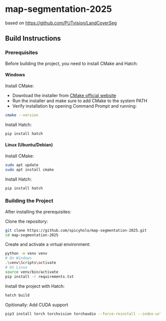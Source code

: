 # map-segmentation-2025
based on https://github.com/PUTvision/LandCoverSeg

## Build Instructions

### Prerequisites

Before building the project, you need to install CMake and Hatch:

#### Windows

Install CMake:
- Download the installer from [CMake official website](https://cmake.org/download/)
- Run the installer and make sure to add CMake to the system PATH
- Verify installation by opening Command Prompt and running:
```bash
cmake --version
```

Install Hatch:
```bash
pip install hatch
```

#### Linux (Ubuntu/Debian)

Install CMake:
```bash
sudo apt update
sudo apt install cmake
```

Install Hatch:
```bash
pip install hatch
```

### Building the Project

After installing the prerequisites:

Clone the repository:
```bash
git clone https://github.com/spicyholo/map-segmentation-2025.git
cd map-segmentation-2025
```

Create and activate a virtual environment:
```bash
python -m venv venv
# On Windows
.\venv\Scripts\activate
# On Linux
source venv/bin/activate
pip install -r requirements.txt
```

Install the project with Hatch:
```bash
hatch build
```

Opitionally: Add CUDA support
```bash
pip3 install torch torchvision torchaudio --force-reinstall --index-url https://download.pytorch.org/whl/cu124
```